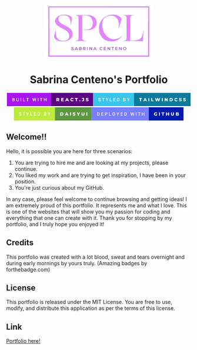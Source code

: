 <div align="center">
  <a href="https://sabplpz.github.io/Portfolio/"><img alt="Logo" src="./portfolio/src/assets/icons/logo-2.png" width="300" /></a>
</div>
<h1 align="center">
  Sabrina Centeno's Portfolio
</h1>
<div align="center"><img alt="badge" src="./portfolio/src/assets/badges/built-with-react.js.svg" width="235" /><img alt="badge" src="./portfolio/src/assets/badges/styled-by-tailwindcss.svg" width="265" /><img alt="badge" src="./portfolio/src/assets/badges/styled-by-daisyui.svg" width="212" /><img alt="badge" src="./portfolio/src/assets/badges/deployed-with-github.svg" width="250" /> </div>

## Welcome!!

Hello, it is possible you are here for three scenarios:

1. You are trying to hire me and are looking at my projects, please continue.
2. You liked my work and are trying to get inspiration, I have been in your position.
3. You're just curious about my GitHub.
   
In any case, please feel welcome to continue browsing and getting ideas! I am extremely proud of this portfolio. 
It represents me and what I love. This is one of the websites that will show you my passion for coding and everything that one can create with it.
Thank you for stopping by my portfolio, and I truly hope you enjoyed it!

## Credits

This portfolio was created with a lot blood, sweat and tears overnight and during early mornings by yours truly.
(Amazing badges by forthebadge.com)

## License

This portfolio is released under the MIT License. You are free to use, modify, and distribute this application as per the terms of this license.

## Link

[Portfolio here!](https://sabplpz.github.io/Portfolio/)
